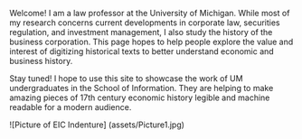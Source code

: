 Welcome! I am a law professor at the University of Michigan. While most of my research concerns current developments in corporate law, securities regulation, and investment management, I also study the history of the business corporation. This page hopes to help people explore the value and interest of digitizing historical texts to better understand economic and business history.

Stay tuned! I hope to use this site to showcase the  work of UM undergraduates in the School of Information. They are helping to make amazing pieces of 17th century economic history legible and machine readable for a modern audience.

![Picture of EIC Indenture] (assets/Picture1.jpg)
